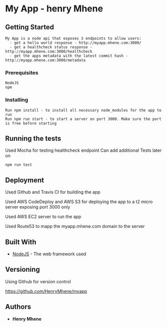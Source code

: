 # My App - henry Mhene

## Getting Started
```
My App is a node api that exposes 3 endpoints to allow users:
  - get a hello world response - http://myapp.mhene.com:3000/
  - get a healthcheck status response - http://myapp.mhene.com:3000/healthcheck
  - get the apps metadata with the latest commit hash - http://myapp.mhene.com:3000/metadata
```
### Prerequisites

```
NodeJS
npm
```

### Installing
```
Run npm install - to install all necessary node_modules for the app to run
Run npm run start - to start a server on port 3000. Make sure the port is free before starting
```
## Running the tests

Used Mocha for testing healthcheck endpoint
Can add additional Tests later on
```
npm run test
```

## Deployment

Used Github and Travis CI for building the app 

Used AWS CodeDeploy and AWS S3 for deploying the app to a t2 micro server exposing port 3000 only

Used AWS EC2 server to run the app

Used Route53 to mapp the myapp.mhene.com domain to the server

## Built With

* [NodeJS](https://nodejs.org/en/) - The web framework used

## Versioning

Using Github for version control

https://github.com/HenryMhene/myapp

## Authors

* **Henry Mhene**

